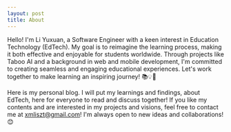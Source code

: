 ```yaml
---
layout: post
title: About
---
```


Hello! I'm Li Yuxuan, a Software Engineer with a keen interest in Education Technology (EdTech). My goal is to reimagine the learning process, making it both effective and enjoyable for students worldwide. Through projects like Taboo AI and a background in web and mobile development, I'm committed to creating seamless and engaging educational experiences. Let's work together to make learning an inspiring journey! 📚💡🌟

Here is my personal blog. I will put my learnings and findings, about EdTech,
here for everyone to read and discuss together! If you like my contents and
are interested in my projects and visions, feel free to contact me at
<a href="mailto:xmliszt@gmail.com">xmliszt@gmail.com</a>! I'm always open to
new ideas and collaborations! 😊
